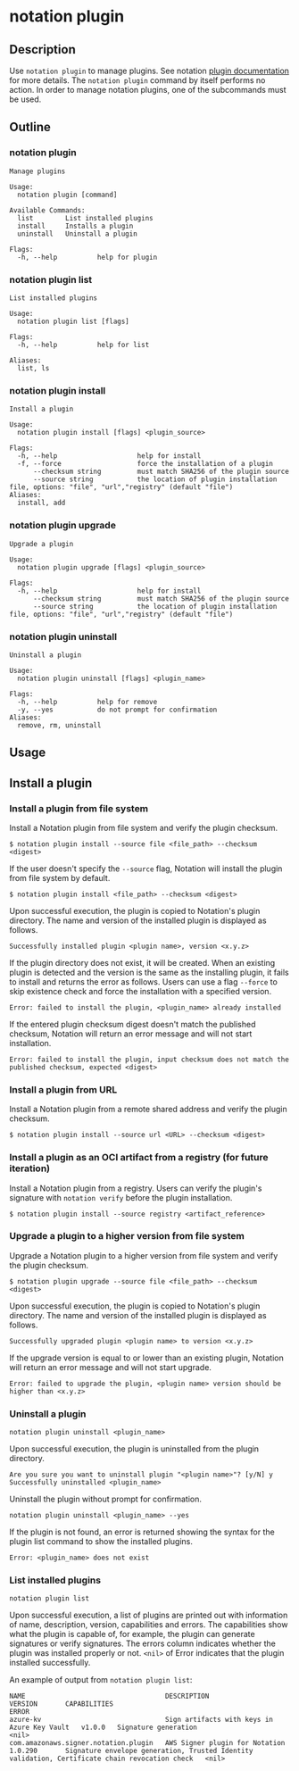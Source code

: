 # notation plugin

## Description

Use `notation plugin` to manage plugins. See notation [plugin documentation](https://github.com/notaryproject/notaryproject/blob/main/specs/plugin-extensibility.md) for more details. The `notation plugin` command by itself performs no action. In order to manage notation plugins, one of the subcommands must be used.

## Outline

### notation plugin

```text
Manage plugins

Usage:
  notation plugin [command]

Available Commands:
  list        List installed plugins
  install     Installs a plugin
  uninstall   Uninstall a plugin

Flags:
  -h, --help          help for plugin
```

### notation plugin list

```text
List installed plugins

Usage:
  notation plugin list [flags]

Flags:
  -h, --help          help for list

Aliases:
  list, ls
```

### notation plugin install

```text
Install a plugin

Usage:
  notation plugin install [flags] <plugin_source>

Flags:
  -h, --help                    help for install
  -f, --force                   force the installation of a plugin
      --checksum string         must match SHA256 of the plugin source
      --source string           the location of plugin installation file, options: "file", "url","registry" (default "file")                  
Aliases:
  install, add
```

### notation plugin upgrade

```text
Upgrade a plugin

Usage:
  notation plugin upgrade [flags] <plugin_source>

Flags:
  -h, --help                    help for install
      --checksum string         must match SHA256 of the plugin source
      --source string           the location of plugin installation file, options: "file", "url","registry" (default "file")                  
```

### notation plugin uninstall

```text
Uninstall a plugin

Usage:
  notation plugin uninstall [flags] <plugin_name>

Flags:
  -h, --help          help for remove
  -y, --yes           do not prompt for confirmation
Aliases:
  remove, rm, uninstall
```

## Usage

## Install a plugin 

### Install a plugin from file system

Install a Notation plugin from file system and verify the plugin checksum.

```shell
$ notation plugin install --source file <file_path> --checksum <digest>
```

If the user doesn't specify the `--source` flag, Notation will install the plugin from file system by default.

```shell
$ notation plugin install <file_path> --checksum <digest>
```

Upon successful execution, the plugin is copied to Notation's plugin directory. The name and version of the installed plugin is displayed as follows. 

```console
Successfully installed plugin <plugin name>, version <x.y.z>
```

If the plugin directory does not exist, it will be created. When an existing plugin is detected and the version is the same as the installing plugin, it fails to install and returns the error as follows. Users can use a flag `--force` to skip existence check and force the installation with a specified version.

```console
Error: failed to install the plugin, <plugin_name> already installed
```

If the entered plugin checksum digest doesn't match the published checksum, Notation will return an error message and will not start installation.

```console
Error: failed to install the plugin, input checksum does not match the published checksum, expected <digest>
```

### Install a plugin from URL

Install a Notation plugin from a remote shared address and verify the plugin checksum.

```shell
$ notation plugin install --source url <URL> --checksum <digest>
```

### Install a plugin as an OCI artifact from a registry (for future iteration)

Install a Notation plugin from a registry. Users can verify the plugin's signature with `notation verify` before the plugin installation.

```shell
$ notation plugin install --source registry <artifact_reference>
```

### Upgrade a plugin to a higher version from file system 

Upgrade a Notation plugin to a higher version from file system and verify the plugin checksum.

```shell
$ notation plugin upgrade --source file <file_path> --checksum <digest>
```

Upon successful execution, the plugin is copied to Notation's plugin directory. The name and version of the installed plugin is displayed as follows. 

```console
Successfully upgraded plugin <plugin name> to version <x.y.z>
```

If the upgrade version is equal to or lower than an existing plugin, Notation will return an error message and will not start upgrade.

```console
Error: failed to upgrade the plugin, <plugin name> version should be higher than <x.y.z>
```

### Uninstall a plugin

```shell
notation plugin uninstall <plugin_name>
```

Upon successful execution, the plugin is uninstalled from the plugin directory. 

```shell
Are you sure you want to uninstall plugin "<plugin name>"? [y/N] y
Successfully uninstalled <plugin_name> 
```

Uninstall the plugin without prompt for confirmation.

```shell
notation plugin uninstall <plugin_name> --yes
```

If the plugin is not found, an error is returned showing the syntax for the plugin list command to show the installed plugins.

```shell
Error: <plugin_name> does not exist
```

### List installed plugins

```shell
notation plugin list
```

Upon successful execution, a list of plugins are printed out with information of name, description, version, capabilities and errors. The capabilities show what the plugin is capable of, for example, the plugin can generate signatures or verify signatures. The errors column indicates whether the plugin was installed properly or not. `<nil>` of Error indicates that the plugin installed successfully.

An example of output from `notation plugin list`:

```text
NAME                                   DESCRIPTION                                   VERSION       CAPABILITIES                                                                                            ERROR
azure-kv                               Sign artifacts with keys in Azure Key Vault   v1.0.0   Signature generation                                                                                <nil>
com.amazonaws.signer.notation.plugin   AWS Signer plugin for Notation                1.0.290       Signature envelope generation, Trusted Identity validation, Certificate chain revocation check   <nil>
```
